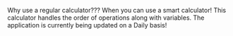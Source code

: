 Why use a regular calculator??? When you can use a smart calculator! 
This calculator handles the order of operations along with variables.
The application is currently being updated on a Daily basis!
